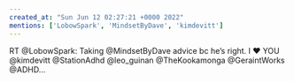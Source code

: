 ```yaml
---
created_at: "Sun Jun 12 02:27:21 +0000 2022"
mentions: ['LobowSpark', 'MindsetByDave', 'kimdevitt']
---
```


RT @LobowSpark: Taking @MindsetByDave advice bc he’s right. I ❤️ YOU @kimdevitt @StationAdhd @leo_guinan @TheKookamonga @GeraintWorks @ADHD…